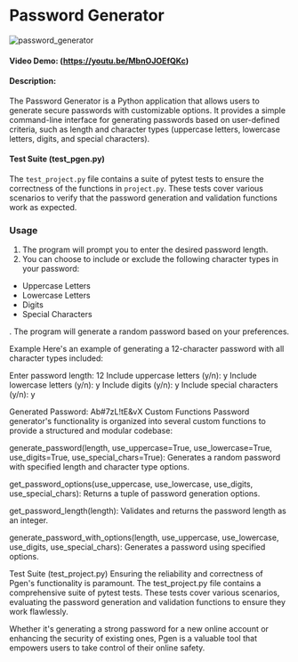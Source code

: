 # Password Generator

![password_generator](https://github.com/farid-malekpour/password-generator/assets/130099331/723a2b5d-3caf-4b7e-ae5c-f0c054a9eeb0)



#### Video Demo: (https://youtu.be/MbnOJOEfQKc)

#### Description:
The Password Generator is a Python application that allows users to generate secure passwords with customizable options. It provides a simple command-line interface for generating passwords based on user-defined criteria, such as length and character types (uppercase letters, lowercase letters, digits, and special characters).

#### Test Suite (test_pgen.py)
The `test_project.py` file contains a suite of pytest tests to ensure the correctness of the functions in `project.py`. These tests cover various scenarios to verify that the password generation and validation functions work as expected.


### Usage
1. The program will prompt you to enter the desired password length.
2. You can choose to include or exclude the following character types in your password:
- Uppercase Letters
- Lowercase Letters
- Digits
- Special Characters

. The program will generate a random password based on your preferences.

Example
Here's an example of generating a 12-character password with all character types included:

Enter password length: 12
Include uppercase letters (y/n): y
Include lowercase letters (y/n): y
Include digits (y/n): y
Include special characters (y/n): y

Generated Password: Ab#7zL!tE&vX
Custom Functions
Password generator's functionality is organized into several custom functions to provide a structured and modular codebase:

generate_password(length, use_uppercase=True, use_lowercase=True, use_digits=True, use_special_chars=True): Generates a random password with specified length and character type options.

get_password_options(use_uppercase, use_lowercase, use_digits, use_special_chars): Returns a tuple of password generation options.

get_password_length(length): Validates and returns the password length as an integer.

generate_password_with_options(length, use_uppercase, use_lowercase, use_digits, use_special_chars): Generates a password using specified options.

Test Suite (test_project.py)
Ensuring the reliability and correctness of Pgen's functionality is paramount. The test_project.py file contains a comprehensive suite of pytest tests. These tests cover various scenarios, evaluating the password generation and validation functions to ensure they work flawlessly.

Whether it's generating a strong password for a new online account or enhancing the security of existing ones, Pgen is a valuable tool that empowers users to take control of their online safety.
